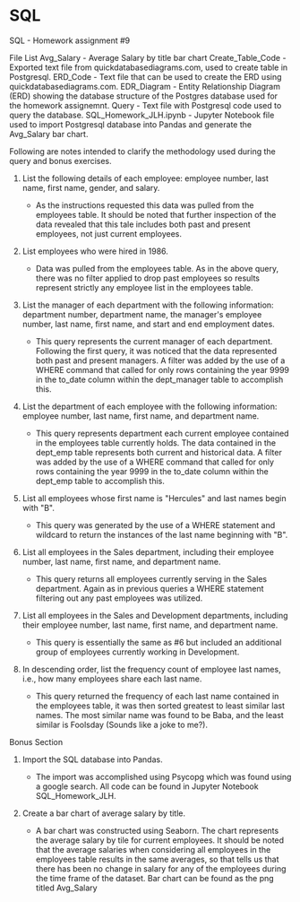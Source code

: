 # SQL
SQL - Homework assignment #9

File List
Avg_Salary - Average Salary by title bar chart
Create_Table_Code - Exported text file from quickdatabasediagrams.com, used to create table in                           Postgresql.
ERD_Code - Text file that can be used to create the ERD using quickdatabasediagrams.com.
EDR_Diagram - Entity Relationship Diagram (ERD) showing the database structure of the Postgres                     database used for the homework assignemnt.
Query - Text file with Postgresql code used to query the database.
        SQL_Homework_JLH.ipynb - Jupyter Notebook file used to import Postgresql database into Pandas           and generate the Avg_Salary bar chart.

Following are notes intended to clarify the methodology used during the query and bonus exercises.
1.  List the following details of each employee: employee number, last name, first name, gender, and salary.
    - As the instructions requested this data was pulled from the employees table.  It should be noted that further inspection of the         data revealed that this tale includes both past and present employees, not just current employees.
  
2.  List employees who were hired in 1986.
    - Data was pulled from the employees table.  As in the above query, there was no filter applied to drop past employees so results         represent strictly any employee list in the employees table.
   
3.  List the manager of each department with the following information: department number, department name, the manager's employee           number, last name, first name, and start and end employment dates.
    - This query represents the current manager of each department.  Following the first query, it was noticed that the data represented        both past and present managers.  A filter was added by the use of a WHERE command that called for only rows containing the year          9999 in the to_date column within the dept_manager table to accomplish this.
    
4.  List the department of each employee with the following information: employee number, last name, first name, and department name.
    - This query represents department each current employee contained in the employees table currently holds.  The data contained in         the dept_emp table represents both current and historical data.  A filter was added by the use of a WHERE command that called for       only rows containing the year 9999 in the to_date column within the dept_emp table to accomplish this.
  
5.  List all employees whose first name is "Hercules" and last names begin with "B".
    - This query was generated by the use of a WHERE statement and wildcard to return the instances of the last name beginning with "B".
    
6.  List all employees in the Sales department, including their employee number, last name, first name, and department name.
    - This query returns all employees currently serving in the Sales department.  Again as in previous queries a WHERE statement             filtering out any past employees was utilized.
    
7.  List all employees in the Sales and Development departments, including their employee number, last name, first name, and department     name.
    - This query is essentially the same as #6 but included an additional group of employees currently working in Development.
    
8.  In descending order, list the frequency count of employee last names, i.e., how many employees share each last name.
    - This query returned the frequency of each last name contained in the employees table, it was then sorted greatest to least similar       last names.  The most similar name was found to be Baba, and the least similar is Foolsday (Sounds like a joke to me?).
    
Bonus Section

1.  Import the SQL database into Pandas.
    - The import was accomplished using Psycopg which was found using a google search.  All code can be found in Jupyter Notebook             SQL_Homework_JLH.
    
2.  Create a bar chart of average salary by title.
    - A bar chart was constructed using Seaborn.  The chart represents the average salary by tile for current employees.  It should be         noted that the average salaries when considering all employees in the employees table results in the same averages, so that tells       us that there has been no change in salary for any of the employees during the time frame of the dataset.  Bar chart can be found       as the png titled Avg_Salary
